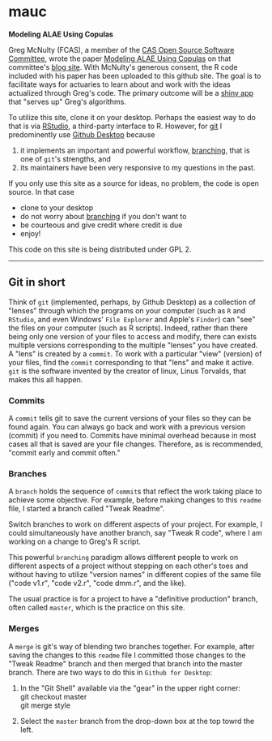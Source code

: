 # mauc

**Modeling ALAE Using Copulas**

Greg McNulty (FCAS),
a member of the 
[CAS Open Source Software Committee](http://opensourcesoftware.casact.org/),
wrote the paper
[Modeling ALAE Using Copulas](http://opensourcesoftware.casact.org/blogs:2)
on that committee's 
[blog site](http://opensourcesoftware.casact.org/).
With McNulty's generous consent,
the R code included with his paper has been uploaded to this github site.
The goal is to facilitate ways for actuaries
to learn about and work with
the ideas actualized through Greg's code.
The primary outcome will be a 
[shiny app](http://shiny.rstudio.com/)
that "serves up" Greg's algorithms.

To utilize this site,
clone it on your desktop.
Perhaps the easiest way to do that is via 
[RStudio](https://www.rstudio.com/), 
a third-party interface to R.
However, for 
[git](https://git-scm.com) I predominently
use [Github Desktop](https://desktop.github.com/)
because 

1. it implements an important and powerful workflow,
[branching](https://git-scm.com/about/branching-and-merging), 
that is one of `git`'s strengths, and
2. its maintainers have been
very responsive to my questions in the past.

If you only use this site as a source for ideas,
no problem,
the code is open source.
In that case

* clone to your desktop
* do not worry about 
[branching](https://git-scm.com/about/branching-and-merging)
if you don't want to
* be courteous and give credit where credit is due
* enjoy!

This code on this site is being distributed under GPL 2.

------------------------------
## Git in short

Think of `git` (implemented, perhaps, by Github Desktop)
as a collection of "lenses" through which 
the programs on your computer
(such as `R` and `RStudio`,
and even
Windows' `File Explorer` and
Apple's `Finder`)
can "see" the files on your computer
(such as R scripts).
Indeed, rather than there being only one version of your files
to access and modify,
there can exists multiple versions 
corresponding to the multiple "lenses" you have created.
A "lens" is created by a `commit`.
To work with a particular "view" (version) of your files,
find the `commit` corresponding to that "lens"
and make it active.
`git` is the software invented by
the creator of linux, Linus Torvalds,
that makes this all happen.

### Commits

A `commit` tells git to save the current versions of your files
so they can be found again.
You can always go back and work with a previous version 
(commit) if you need to.
Commits have minimal overhead because in most cases
all that is saved are your file changes.
Therefore, as is recommended,
"commit early and commit often."

### Branches

A `branch` holds the sequence of `commit`s that reflect the work
taking place to achieve some objective.
For example, before making changes to this `readme` file,
I started a branch called "Tweak Readme".

Switch branches to work on different aspects of your project.
For example, 
I could simultaneously have another branch, say "Tweak R code",
where I am working on a change to Greg's R script.

This powerful `branching` paradigm allows different people to work on different 
aspects of a project without stepping on each other's toes
and without having to utilize "version names" in different copies
of the same file 
("code v1.r", "code v2.r", "code dmm.r", and the like).

The usual practice is for a project to have a "definitive production" branch,
often called `master`,
which is the practice on this site.

### Merges

A `merge` is git's way of blending two branches together. 
For example,
after saving the changes to this `readme` file I committed those changes
to the "Tweak Readme" branch and then merged that branch into the master branch.
There are two ways to do this in `Github for Desktop`:

1. In the "Git Shell" available via the "gear" in the upper right corner:  
git checkout master  
git merge style

2. Select the `master` branch from the drop-down box at the top towrd the left.

